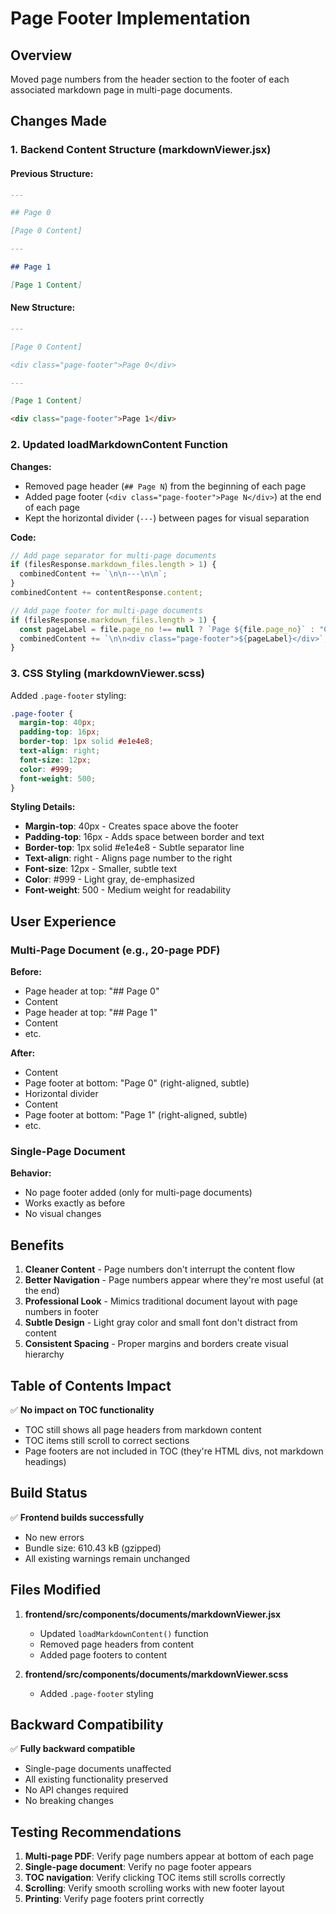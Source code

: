 # Page Footer Implementation

## Overview
Moved page numbers from the header section to the footer of each associated markdown page in multi-page documents.

## Changes Made

### 1. Backend Content Structure (markdownViewer.jsx)

#### Previous Structure:
```markdown
---

## Page 0

[Page 0 Content]

---

## Page 1

[Page 1 Content]
```

#### New Structure:
```markdown
---

[Page 0 Content]

<div class="page-footer">Page 0</div>

---

[Page 1 Content]

<div class="page-footer">Page 1</div>
```

### 2. Updated loadMarkdownContent Function

**Changes:**
- Removed page header (`## Page N`) from the beginning of each page
- Added page footer (`<div class="page-footer">Page N</div>`) at the end of each page
- Kept the horizontal divider (`---`) between pages for visual separation

**Code:**
```javascript
// Add page separator for multi-page documents
if (filesResponse.markdown_files.length > 1) {
  combinedContent += `\n\n---\n\n`;
}
combinedContent += contentResponse.content;

// Add page footer for multi-page documents
if (filesResponse.markdown_files.length > 1) {
  const pageLabel = file.page_no !== null ? `Page ${file.page_no}` : "Combined";
  combinedContent += `\n\n<div class="page-footer">${pageLabel}</div>`;
}
```

### 3. CSS Styling (markdownViewer.scss)

Added `.page-footer` styling:
```scss
.page-footer {
  margin-top: 40px;
  padding-top: 16px;
  border-top: 1px solid #e1e4e8;
  text-align: right;
  font-size: 12px;
  color: #999;
  font-weight: 500;
}
```

**Styling Details:**
- **Margin-top**: 40px - Creates space above the footer
- **Padding-top**: 16px - Adds space between border and text
- **Border-top**: 1px solid #e1e4e8 - Subtle separator line
- **Text-align**: right - Aligns page number to the right
- **Font-size**: 12px - Smaller, subtle text
- **Color**: #999 - Light gray, de-emphasized
- **Font-weight**: 500 - Medium weight for readability

## User Experience

### Multi-Page Document (e.g., 20-page PDF)

**Before:**
- Page header at top: "## Page 0"
- Content
- Page header at top: "## Page 1"
- Content
- etc.

**After:**
- Content
- Page footer at bottom: "Page 0" (right-aligned, subtle)
- Horizontal divider
- Content
- Page footer at bottom: "Page 1" (right-aligned, subtle)
- etc.

### Single-Page Document

**Behavior:**
- No page footer added (only for multi-page documents)
- Works exactly as before
- No visual changes

## Benefits

1. **Cleaner Content** - Page numbers don't interrupt the content flow
2. **Better Navigation** - Page numbers appear where they're most useful (at the end)
3. **Professional Look** - Mimics traditional document layout with page numbers in footer
4. **Subtle Design** - Light gray color and small font don't distract from content
5. **Consistent Spacing** - Proper margins and borders create visual hierarchy

## Table of Contents Impact

✅ **No impact on TOC functionality**
- TOC still shows all page headers from markdown content
- TOC items still scroll to correct sections
- Page footers are not included in TOC (they're HTML divs, not markdown headings)

## Build Status

✅ **Frontend builds successfully**
- No new errors
- Bundle size: 610.43 kB (gzipped)
- All existing warnings remain unchanged

## Files Modified

1. **frontend/src/components/documents/markdownViewer.jsx**
   - Updated `loadMarkdownContent()` function
   - Removed page headers from content
   - Added page footers to content

2. **frontend/src/components/documents/markdownViewer.scss**
   - Added `.page-footer` styling

## Backward Compatibility

✅ **Fully backward compatible**
- Single-page documents unaffected
- All existing functionality preserved
- No API changes required
- No breaking changes

## Testing Recommendations

1. **Multi-page PDF**: Verify page numbers appear at bottom of each page
2. **Single-page document**: Verify no page footer appears
3. **TOC navigation**: Verify clicking TOC items still scrolls correctly
4. **Scrolling**: Verify smooth scrolling works with new footer layout
5. **Printing**: Verify page footers print correctly

